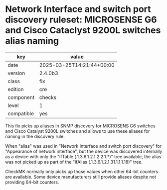 [//]: # (werk v2)
# Network Interface and switch port discovery ruleset: MICROSENSE G6 and Cisco Cataclyst 9200L switches alias naming

key        | value
---------- | ---
date       | 2025-03-25T14:21:44+00:00
version    | 2.4.0b3
class      | fix
edition    | cre
component  | checks
level      | 1
compatible | yes

This fix picks up aliases in SNMP discovery for MICROSENS G6 switches
and Cisco Catalyst 9200L switches and allows to use these aliases for
naming in the discovery rule.

When "alias" was used in "Network Interface and switch port discovery"
for "Appearance of network interface", but the device was discovered internally
as a device with only the "ifTable (.1.3.6.1.2.1.2.2.1.*)" tree available, the
alias was not picked up as part of the "ifAlias (.1.3.6.1.2.1.31.1.1.1.18)" tree.

CheckMK normally only picks up those values when other 64-bit counters are available.
Some device manufacturers still provide aliases despite not providing 64-bit counters.

